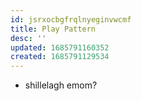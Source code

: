 ```yaml
---
id: jsrxocbgfrqlnyeginvwcmf
title: Play Pattern
desc: ''
updated: 1685791160352
created: 1685791129534
---
```


- shillelagh emom?